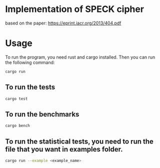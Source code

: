 # Implementation of SPECK cipher

based on the paper: https://eprint.iacr.org/2013/404.pdf

# Usage

To run the program, you need rust and cargo installed. Then you can run the following command:

```bash
cargo run
```

## To run the tests

```bash
cargo test
```

## To run the benchmarks

```bash
cargo bench
```

## To run the statistical tests, you need to run the file that you want in examples folder.

```bash
cargo run --example <example_name>
```
